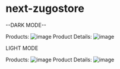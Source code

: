 # next-zugostore
--DARK MODE--

Products:
![image](https://user-images.githubusercontent.com/45859029/131924694-31f7ac65-f3bc-459b-8776-871e3319775b.png)
Product Details:
![image](https://user-images.githubusercontent.com/45859029/131924876-954f2f25-c628-4591-842f-0c43368df41d.png)


LIGHT MODE

Products:
![image](https://user-images.githubusercontent.com/45859029/131924769-2399b343-7791-475e-ab79-d71faf9716fc.png)
Product Details:
![image](https://user-images.githubusercontent.com/45859029/131924927-8bb29550-6e98-47d7-9967-4d08b0eb71c2.png)



